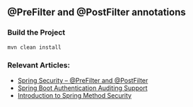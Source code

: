 ## @PreFilter and @PostFilter annotations

### Build the Project ###

```
mvn clean install
```

### Relevant Articles:
- [Spring Security – @PreFilter and @PostFilter](http://www.baeldung.com/spring-security-prefilter-postfilter)
- [Spring Boot Authentication Auditing Support](http://www.baeldung.com/spring-boot-authentication-audit)
- [Introduction to Spring Method Security](http://www.baeldung.com/spring-security-method-security)
